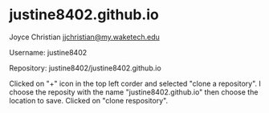 # justine8402.github.io

Joyce Christian
jjchristian@my.waketech.edu

Username:  justine8402

Repository: justine8402/justine8402.github.io 

Clicked on "+" icon in the top left corder and selected "clone a repository".  I choose the reposity with the name "justine8402.github.io" then choose the location to save.  Clicked on "clone respository".  
